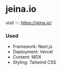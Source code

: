 # jeina.io

visit ✨: https://jeina.io/

### Used

- Framework: Next.js
- Deployment: Vercel
- Content: MDX
- Styling: Tailwind CSS
